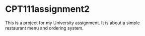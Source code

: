 # CPT111assignment2
This is a project for my University assignment. It is about a simple restaurant menu and ordering system.
